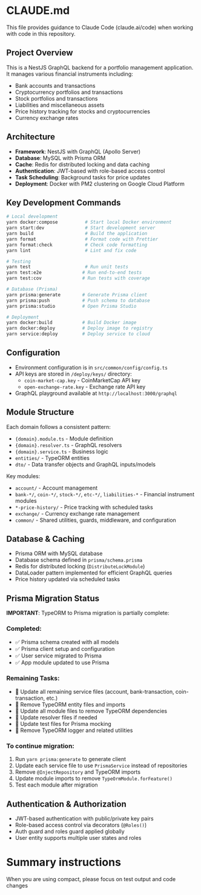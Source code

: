 # CLAUDE.md

This file provides guidance to Claude Code (claude.ai/code) when working with code in this repository.

## Project Overview

This is a NestJS GraphQL backend for a portfolio management application. It manages various financial instruments including:
- Bank accounts and transactions
- Cryptocurrency portfolios and transactions
- Stock portfolios and transactions
- Liabilities and miscellaneous assets
- Price history tracking for stocks and cryptocurrencies
- Currency exchange rates

## Architecture

- **Framework**: NestJS with GraphQL (Apollo Server)
- **Database**: MySQL with Prisma ORM
- **Cache**: Redis for distributed locking and data caching
- **Authentication**: JWT-based with role-based access control
- **Task Scheduling**: Background tasks for price updates
- **Deployment**: Docker with PM2 clustering on Google Cloud Platform

## Key Development Commands

```bash
# Local development
yarn docker:compose          # Start local Docker environment
yarn start:dev               # Start development server
yarn build                   # Build the application
yarn format                  # Format code with Prettier
yarn format:check            # Check code formatting
yarn lint                    # Lint and fix code

# Testing
yarn test                    # Run unit tests
yarn test:e2e               # Run end-to-end tests
yarn test:cov               # Run tests with coverage

# Database (Prisma)
yarn prisma:generate        # Generate Prisma client
yarn prisma:push            # Push schema to database
yarn prisma:studio          # Open Prisma Studio

# Deployment
yarn docker:build           # Build Docker image
yarn docker:deploy          # Deploy image to registry
yarn service:deploy         # Deploy service to cloud
```

## Configuration

- Environment configuration is in `src/common/config/config.ts`
- API keys are stored in `/deploy/keys/` directory:
  - `coin-market-cap.key` - CoinMarketCap API key
  - `open-exchange-rate.key` - Exchange rate API key
- GraphQL playground available at `http://localhost:3000/graphql`

## Module Structure

Each domain follows a consistent pattern:
- `{domain}.module.ts` - Module definition
- `{domain}.resolver.ts` - GraphQL resolvers
- `{domain}.service.ts` - Business logic
- `entities/` - TypeORM entities
- `dto/` - Data transfer objects and GraphQL inputs/models

Key modules:
- `account/` - Account management
- `bank-*/`, `coin-*/`, `stock-*/`, `etc-*/`, `liabilities-*` - Financial instrument modules
- `*-price-history/` - Price tracking with scheduled tasks
- `exchange/` - Currency exchange rate management
- `common/` - Shared utilities, guards, middleware, and configuration

## Database & Caching

- Prisma ORM with MySQL database
- Database schema defined in `prisma/schema.prisma`
- Redis for distributed locking (`DistributeLockModule`)
- DataLoader pattern implemented for efficient GraphQL queries
- Price history updated via scheduled tasks

## Prisma Migration Status

**IMPORTANT**: TypeORM to Prisma migration is partially complete:

### Completed:
- ✅ Prisma schema created with all models
- ✅ Prisma client setup and configuration
- ✅ User service migrated to Prisma
- ✅ App module updated to use Prisma

### Remaining Tasks:
- 🔄 Update all remaining service files (account, bank-transaction, coin-transaction, etc.)
- 🔄 Remove TypeORM entity files and imports
- 🔄 Update all module files to remove TypeORM dependencies  
- 🔄 Update resolver files if needed
- 🔄 Update test files for Prisma mocking
- 🔄 Remove TypeORM logger and related utilities

### To continue migration:
1. Run `yarn prisma:generate` to generate client
2. Update each service file to use `PrismaService` instead of repositories
3. Remove `@InjectRepository` and TypeORM imports
4. Update module imports to remove `TypeOrmModule.forFeature()`
5. Test each module after migration

## Authentication & Authorization

- JWT-based authentication with public/private key pairs
- Role-based access control via decorators (`@Roles()`)
- Auth guard and roles guard applied globally
- User entity supports multiple user states and roles

# Summary instructions

When you are using compact, please focus on test output and code changes